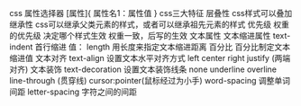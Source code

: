 css
    属性选择器
        [属性]{
            属性名1：属性值
        }
css三大特征
    层叠性
        css样式可以叠加
    继承性
        css可以继承父类元素的样式，或者可以继承祖先元素的样式
    优先级
        权重的优先级 决定哪个样式生效
        权重一致，后写的生效
文本属性
    文本缩进属性
        text-indent
            首行缩进
            值：
                length 用长度来指定文本缩进距离
                百分比  百分比制定文本缩进值
    文本对齐
        text-align
            设置文本水平对齐方式
                left
                center
                right
                justify (两端对齐)
    文本装饰
        text-decoration
            设置文本装饰线条
                none
                underline
                overline
                line-through (贯穿线)
        cursor:pointer(鼠标经过为小手)
        word-spacing 调整单词间距
        letter-spacing 字符之间的间距